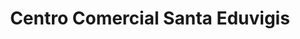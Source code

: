 ---
title: "Centro Comercial Santa Eduvigis"
url: /caracas/centro-comercial-santa-eduvigis/
shop: Einkaufszentrum
---